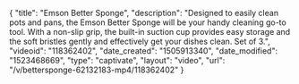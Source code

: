 {
    "title": "Emson Better Sponge",
    "description": "Designed to easily clean pots and pans, the Emson Better Sponge will be your handy cleaning go-to tool. With a non-slip grip, the built-in suction cup provides easy storage and the soft bristles gently and effectively get your dishes clean. Set of 3.",
    "videoid": "118362402",
    "date_created": "1505913340",
    "date_modified": "1523468669",
    "type": "captivate",
    "layout": "video",
    "url": "\/v\/bettersponge-62132183-mp4\/118362402"
}